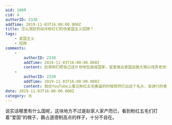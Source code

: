```yaml
---
aid: 1669
cid: 4
authorID: 2330
addTime: 2019-11-03T16:00:00.000Z
title: 怎么很好的驳斥粉红们的伪爱国主义招牌？
tags:
    - 爱国主义
    - 招牌
comments:
    -
        authorID: 2330
        addTime: 2019-11-03T16:00:00.000Z
        content: 赵家狗们把自己这片领地包装成国家，堂皇推出爱国这面大旗以戏弄老百姓着实无耻，应该揭开这层画皮了
    -
        authorID: 2330
        addTime: 2019-11-03T16:00:00.000Z
        content: 我在YouTube上看见粉红五毛撕逼的时候悍然打出这个名头，说游行的香港人是八国联军走狗、卖国，但我对这样的语言已经不感冒了
date: 2019-11-03T16:00:00.000Z
category: 水
---
```


说实话哪里有什么国呢，这块地方不过是赵家人家产而已，看到粉红五毛们打着“爱国”的幌子，霸占道德制高点的样子，十分不自在。
